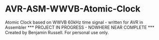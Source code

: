 # AVR-ASM-WWVB-Atomic-Clock
Atomic Clock based on WWVB 60kHz time signal - written for AVR in Assembler
*** PROJECT IN PROGRESS - NOWHERE NEAR COMPLETE ***
Created by Benjamin Russell.  For personal use only.
